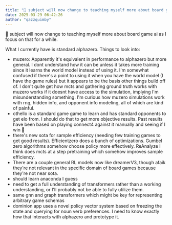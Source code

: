 ```yaml
---
title: "💭 subject will now change to teaching myself more about board game ai as I..."
date: 2025-03-29 06:42:26
author: "qazzquimby"
---
```


💭 subject will now change to teaching myself more about board game ai as I focus on that for a while.

What I currently have is standard alphazero. Things to look into:

- muzero: Apparently it's equivalent in performance to alphazero but more general. I dont understand how it can be unless it takes more training since it learns the world model instead of using it. I'm somewhat confused if there's a point to using it when you have the world model (I have the game rules) but it appears to be the basis other things build off of. I don't quite get how mcts and gathering ground truth works with muzero works if it doesnt have access to the simulation, implying I'm misunderstanding something. I'm curious how muzero simulations work with rng, hidden info, and opponent info modeling, all of which are kind of painful.
- othello is a standard game game to learn and has standard opponents to get elo from. I should do that to get more objective results. Past results have been based on playing connect4 against it manually and seeing if I win 🙂
- there's new sota for sample efficiency (needing few training games to get good results). Efficientzero does a bunch of optimizations. Gumbel zero algorithms somehow choose policy more effectively. ReAnalyze I think does mcts at a step pretraining which somehow improves sample efficiency.
- There are a couple general RL models now like dreamerV3, though afaik they're not relevant in the specific domain of board games because they're not near sota.
- should learn anaconda I guess
- need to get a full understanding of transformers rather than a working understanding, or I'll probably not be able to fully utilize them.
- same gnn and graph transformers which might be key for representing arbitrary game schemas
- dominion app uses a novel policy vector system based on freezing the state and querying for noun verb preferences. I need to know exactly how that interacts with alphazero and prototype it.
